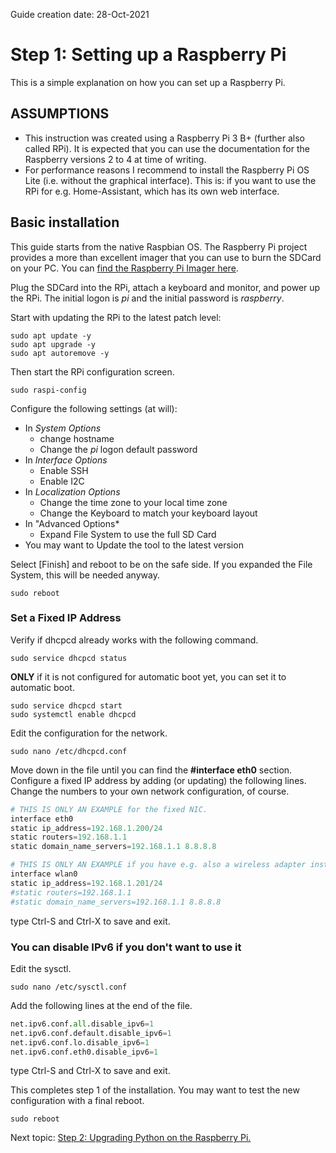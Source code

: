 Guide creation date: 28-Oct-2021 
# Step 1: Setting up a Raspberry Pi
This is a simple explanation on how you can set up a Raspberry Pi.

## ASSUMPTIONS

* This instruction was created using a Raspberry Pi 3 B+ (further also called RPi). It is expected that you can use the documentation for the Raspberry versions 2 to 4 at time of writing.
* For performance reasons I recommend to install the Raspberry Pi OS Lite (i.e. without the graphical interface). This is: if you want to use the RPi for e.g. Home-Assistant, which has its own web interface.

## Basic installation

This guide starts from the native Raspbian OS. The Raspberry Pi project provides a more than excellent imager that you can use to burn the SDCard on your PC. You can [find the Raspberry Pi Imager here](https://www.raspberrypi.com/software/). 

Plug the SDCard into the RPi, attach a keyboard and monitor, and power up the RPi. The initial logon is *pi* and the initial password is *raspberry*.

Start with updating the RPi to the latest patch level:

```
sudo apt update -y
sudo apt upgrade -y
sudo apt autoremove -y
```

Then start the RPi configuration screen.

```
sudo raspi-config
```

Configure the following settings (at will):
* In *System Options*
  * change hostname
  * Change the *pi* logon default password
* In *Interface Options*
  * Enable SSH  
  * Enable I2C
* In *Localization Options*
  * Change the time zone to your local time zone
  * Change the Keyboard to match your keyboard layout
* In "Advanced Options*
  * Expand File System to use the full SD Card
* You may want to Update the tool to the latest version

Select [Finish] and reboot to be on the safe side. If you expanded the File System, this will be needed anyway.

```
sudo reboot
```

### Set a Fixed IP Address

Verify if dhcpcd already works with the following command.

```
sudo service dhcpcd status
```

**ONLY** if it is not configured for automatic boot yet, you can set it to automatic boot.

```
sudo service dhcpcd start
sudo systemctl enable dhcpcd
```

Edit the configuration for the network.

```
sudo nano /etc/dhcpcd.conf
```

Move down in the file until you can find the **#interface eth0** section. Configure a fixed IP address by adding (or updating) the following lines. Change the numbers to your own network configuration, of course.

```python
# THIS IS ONLY AN EXAMPLE for the fixed NIC.
interface eth0
static ip_address=192.168.1.200/24
static routers=192.168.1.1
static domain_name_servers=192.168.1.1 8.8.8.8

# THIS IS ONLY AN EXAMPLE if you have e.g. also a wireless adapter installed.
interface wlan0
static ip_address=192.168.1.201/24
#static routers=192.168.1.1
#static domain_name_servers=192.168.1.1 8.8.8.8
```

type Ctrl-S and Ctrl-X to save and exit.

### You can disable IPv6 if you don't want to use it

Edit the sysctl.

```
sudo nano /etc/sysctl.conf
```

Add the following lines at the end of the file.

```python
net.ipv6.conf.all.disable_ipv6=1
net.ipv6.conf.default.disable_ipv6=1
net.ipv6.conf.lo.disable_ipv6=1
net.ipv6.conf.eth0.disable_ipv6=1
```

type Ctrl-S and Ctrl-X to save and exit.

This completes step 1 of the installation. You may want to test the new configuration with a final reboot.

```
sudo reboot
```

Next topic: [Step 2: Upgrading Python on the Raspberry Pi.](https://github.com/JurgenVanGorp/Step2-Upgrading-Python-on-a-Raspberry-Pi)

